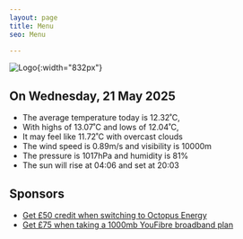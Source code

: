 ```yaml
---
layout: page
title: Menu
seo: Menu

---
```


![Logo](/images/logo.jpg){:width="832px"}

<!-- weather_marker starts -->
## On Wednesday, 21 May 2025

- The average temperature today is 12.32˚C,
- With highs of 13.07˚C and lows of 12.04˚C,
- It may feel like 11.72˚C with overcast clouds
- The wind speed is 0.89m/s and visibility is 10000m
- The pressure is 1017hPa and humidity is 81%
- The sun will rise at 04:06 and set at 20:03

<!-- weather_marker ends -->

## Sponsors

- [Get £50 credit when switching to Octopus Energy](https://bit.ly/3oD1nnS)
- [Get £75 when taking a 1000mb YouFibre broadband plan](https://aklam.io/91zWhU?)
